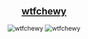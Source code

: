 <a href="https://mail.cyber-lounge.net"><h2 align="center">wtfchewy</h2></a>

<p align="center">
  <img src="https://github-readme-stats.vercel.app/api/top-langs/?username=wtfchewy&hide_border=true&title_color=0ff54c&icon_color=0ff54c&text_color=c9d1d9&bg_color=0d1117&layout=compact&amp;show_icons=true&amp;" alt="wtfchewy" />
  
  <img src="https://spotify-github-profile.vercel.app/api/view?uid=z11hhakmgdzkbjvr1sg13o1r7&cover_image=false&theme=default" alt="wtfchewy" />
</p>
